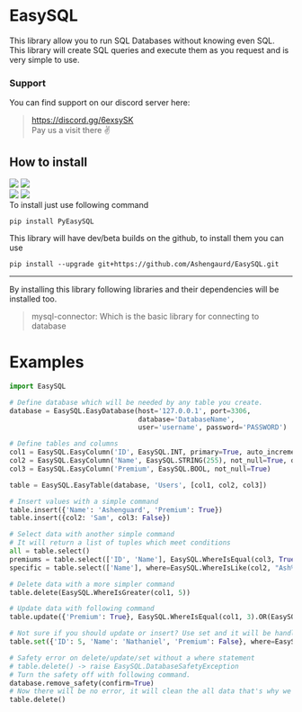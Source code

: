 # EasySQL
This library allow you to run SQL Databases without knowing even SQL.  
This library will create SQL queries and execute them as you request and is very simple to use.

### Support
You can find support on our discord server here:
> https://discord.gg/6exsySK  
> Pay us a visit there ✌


## How to install
![](https://img.shields.io/github/v/release/Ashengaurd/EasySQL?label=Release&logo=github&style=plastic)
![](https://img.shields.io/github/last-commit/Ashengaurd/EasySQL/master?label=Date&logo=git&logoColor=blue&style=plastic)  
![](https://img.shields.io/github/v/release/Ashengaurd/EasySQL?include_prereleases&label=Development&logo=github&style=plastic)
![](https://img.shields.io/github/last-commit/Ashengaurd/EasySQL?label=Date&logo=git&logoColor=red&style=plastic)  
To install just use following command
```shell
pip install PyEasySQL
```
This library will have dev/beta builds on the github, to install them you can use

```shell
pip install --upgrade git+https://github.com/Ashengaurd/EasySQL.git
```
***
By installing this library following libraries and their dependencies will be installed too.
> mysql-connector: Which is the basic library for connecting to database

# Examples

```python
import EasySQL

# Define database which will be needed by any table you create.
database = EasySQL.EasyDatabase(host='127.0.0.1', port=3306,
                                database='DatabaseName',
                                user='username', password='PASSWORD')

# Define tables and columns
col1 = EasySQL.EasyColumn('ID', EasySQL.INT, primary=True, auto_increment=True)
col2 = EasySQL.EasyColumn('Name', EasySQL.STRING(255), not_null=True, default='Missing')
col3 = EasySQL.EasyColumn('Premium', EasySQL.BOOL, not_null=True)

table = EasySQL.EasyTable(database, 'Users', [col1, col2, col3])

# Insert values with a simple command
table.insert({'Name': 'Ashenguard', 'Premium': True})
table.insert({col2: 'Sam', col3: False})

# Select data with another simple command
# It will return a list of tuples which meet conditions
all = table.select()
premiums = table.select(['ID', 'Name'], EasySQL.WhereIsEqual(col3, True))
specific = table.select(['Name'], where=EasySQL.WhereIsLike(col2, "Ash%").AND(EasySQL.WhereIsLesserEqual(col1, 5)))

# Delete data with a more simpler command
table.delete(EasySQL.WhereIsGreater(col1, 5))

# Update data with following command
table.update({'Premium': True}, EasySQL.WhereIsEqual(col1, 3).OR(EasySQL.WhereIsEqual(col2, 'Sam')))

# Not sure if you should update or insert? Use set and it will be handled
table.set({'ID': 5, 'Name': 'Nathaniel', 'Premium': False}, where=EasySQL.WhereIsEqual(col1, 5))

# Safety error on delete/update/set without a where statement
# table.delete() -> raise EasySQL.DatabaseSafetyException
# Turn the safety off with following command.
database.remove_safety(confirm=True)
# Now there will be no error, it will clean the all data that's why we had safety lock
table.delete()
```